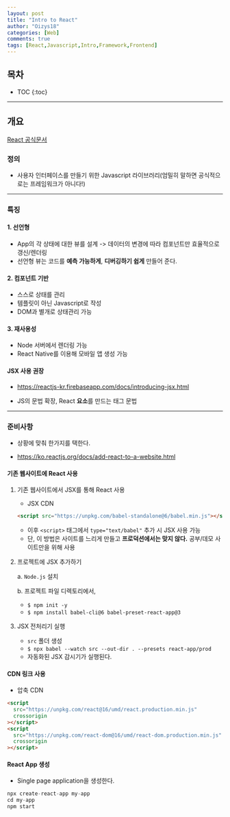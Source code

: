 ```yaml
---
layout: post
title: "Intro to React"
author: "Oizys18"
categories: [Web]
comments: true
tags: [React,Javascript,Intro,Framework,Frontend]
---
```

## 목차
* TOC
{:toc}
* * *
## 개요

[React 공식문서](https://ko.reactjs.org/)

### 정의

- 사용자 인터페이스를 만들기 위한 Javascript 라이브러리(엄밀히 말하면 공식적으로는 프레임워크가 아니다!)

<hr>

### 특징

#### 1. 선언형

- App의 각 상태에 대한 뷰를 설계 -> 데이터의 변경에 따라 컴포넌트만 효율적으로 갱신/렌더링
- 선언형 뷰는 코드를 **예측 가능하게**, **디버깅하기 쉽게** 만들어 준다.

#### 2. 컴포넌트 기반

- 스스로 상태를 관리
- 템플릿이 아닌 Javascript로 작성
- DOM과 별개로 상태관리 가능

#### 3. 재사용성

- Node 서버에서 렌더링 가능
- React Native를 이용해 모바일 앱 생성 가능

#### **JSX 사용 권장**

- https://reactjs-kr.firebaseapp.com/docs/introducing-jsx.html

- JS의 문법 확장, React **요소**를 만드는 태그 문법

<hr>

### 준비사항

- 상황에 맞춰 한가지를 택한다.

- https://ko.reactjs.org/docs/add-react-to-a-website.html

#### 기존 웹사이트에 React 사용

1. 기존 웹사이트에서 JSX를 통해 React 사용

   - JSX CDN

   ```html
   <script src="https://unpkg.com/babel-standalone@6/babel.min.js"></script>
   ```

   - 이후 `<script>` 태그에서 `type="text/babel"` 추가 시 JSX 사용 가능
   - 단, 이 방법은 사이트를 느리게 만들고 **프로덕션에서는 맞지 않다.** 공부/데모 사이트만을 위해 사용

2. 프로젝트에 JSX 추가하기

   a. `Node.js` 설치

   b. 프로젝트 파일 디렉토리에서,

   - `$ npm init -y`
   - `$ npm install babel-cli@6 babel-preset-react-app@3`

3. JSX 전처리기 실행

   - `src` 폴더 생성
   - `$ npx babel --watch src --out-dir . --presets react-app/prod`
   - 자동화된 JSX 감시기가 실행된다.

#### CDN 링크 사용

- 압축 CDN

```html
<script
  src="https://unpkg.com/react@16/umd/react.production.min.js"
  crossorigin
></script>
<script
  src="https://unpkg.com/react-dom@16/umd/react-dom.production.min.js"
  crossorigin
></script>
```

#### React App 생성

- Single page application을 생성한다.

```javascript
npx create-react-app my-app
cd my-app
npm start
```
